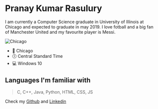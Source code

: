 # Pranay Kumar Rasulury  

I am currently a Computer Science graduate in University of Illinois at Chicago and expected to graduate in may 2019. 
I love fotball and a big fan of Manchester United and my favourite player is Messi.  

![Chicago](https://upload.wikimedia.org/wikipedia/commons/thumb/5/5f/Chicago_from_North_Avenue_Beach_June_2015_panorama_2.jpg/800px-Chicago_from_North_Avenue_Beach_June_2015_panorama_2.jpg)

* :city_sunset: Chicago  
* :clock6: Central Standard Time  
* :computer: Windows 10  

Languages I'm familiar with
---
> C, C++, Java, Python, HTML, CSS, JS  

Check my [Github](https://github.com/rpranay) and [Linkedin](https://www.linkedin.com/in/rasulurypranay/)
